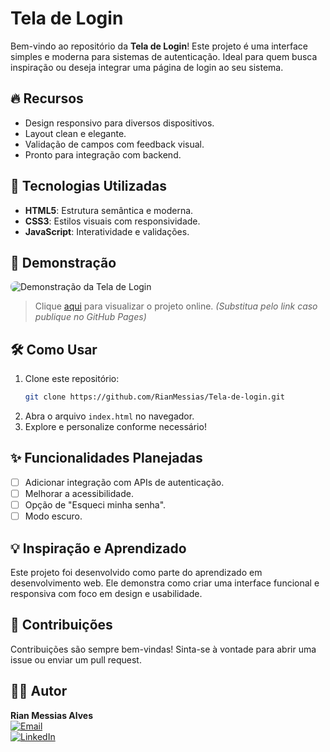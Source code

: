 # Tela de Login

Bem-vindo ao repositório da **Tela de Login**! Este projeto é uma interface simples e moderna para sistemas de autenticação. Ideal para quem busca inspiração ou deseja integrar uma página de login ao seu sistema.

## 🔥 Recursos

- Design responsivo para diversos dispositivos.
- Layout clean e elegante.
- Validação de campos com feedback visual.
- Pronto para integração com backend.

## 🚀 Tecnologias Utilizadas

- **HTML5**: Estrutura semântica e moderna.
- **CSS3**: Estilos visuais com responsividade.
- **JavaScript**: Interatividade e validações.

## 📸 Demonstração

<img src="https://via.placeholder.com/800x400?text=Tela+de+Login" alt="Demonstração da Tela de Login" style="border-radius: 8px;">

> Clique [aqui](https://rianmessias.github.io/Tela-de-login/) para visualizar o projeto online. *(Substitua pelo link caso publique no GitHub Pages)*

## 🛠️ Como Usar

1. Clone este repositório:
   ```bash
   git clone https://github.com/RianMessias/Tela-de-login.git
   ```
2. Abra o arquivo `index.html` no navegador.
3. Explore e personalize conforme necessário!

## ✨ Funcionalidades Planejadas

- [ ] Adicionar integração com APIs de autenticação.
- [ ] Melhorar a acessibilidade.
- [ ] Opção de "Esqueci minha senha".
- [ ] Modo escuro.

## 💡 Inspiração e Aprendizado

Este projeto foi desenvolvido como parte do aprendizado em desenvolvimento web. Ele demonstra como criar uma interface funcional e responsiva com foco em design e usabilidade.

## 🤝 Contribuições

Contribuições são sempre bem-vindas! Sinta-se à vontade para abrir uma issue ou enviar um pull request.

## 🧑‍💻 Autor

**Rian Messias Alves**  
[![Email](https://img.shields.io/badge/Email-rianmessiasofc@gmail.com-red)](mailto:rianmessiasofc@gmail.com)  
[![LinkedIn](https://img.shields.io/badge/LinkedIn-RianMessias-blue)](https://www.linkedin.com/in/rian-messias-9b007b340/)
